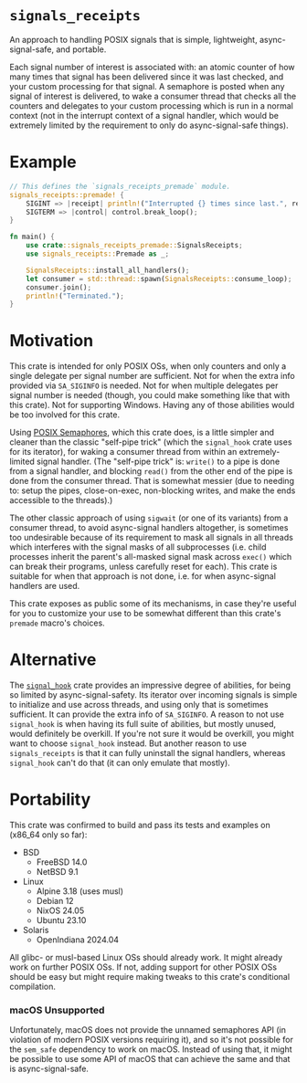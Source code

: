 # `signals_receipts`

An approach to handling POSIX signals that is simple, lightweight, async-signal-safe, and
portable.

Each signal number of interest is associated with: an atomic counter of how many times that signal
has been delivered since it was last checked, and your custom processing for that signal.  A
semaphore is posted when any signal of interest is delivered, to wake a consumer thread that
checks all the counters and delegates to your custom processing which is run in a normal context
(not in the interrupt context of a signal handler, which would be extremely limited by the
requirement to only do async-signal-safe things).

# Example

```rust no_run
// This defines the `signals_receipts_premade` module.
signals_receipts::premade! {
    SIGINT => |receipt| println!("Interrupted {} times since last.", receipt.cur_count);
    SIGTERM => |control| control.break_loop();
}

fn main() {
    use crate::signals_receipts_premade::SignalsReceipts;
    use signals_receipts::Premade as _;

    SignalsReceipts::install_all_handlers();
    let consumer = std::thread::spawn(SignalsReceipts::consume_loop);
    consumer.join();
    println!("Terminated.");
}
```

# Motivation

This crate is intended for only POSIX OSs, when only counters and only a single delegate per
signal number are sufficient.  Not for when the extra info provided via `SA_SIGINFO` is needed.
Not for when multiple delegates per signal number is needed (though, you could make something like
that with this crate).  Not for supporting Windows.  Having any of those abilities would be too
involved for this crate.

Using [POSIX Semaphores](https://crates.io/crates/sem_safe), which this crate does, is a little
simpler and cleaner than the classic "self-pipe trick" (which the `signal_hook` crate uses for its
iterator), for waking a consumer thread from within an extremely-limited signal handler.  (The
"self-pipe trick" is: `write()` to a pipe is done from a signal handler, and blocking `read()`
from the other end of the pipe is done from the consumer thread.  That is somewhat messier (due to
needing to: setup the pipes, close-on-exec, non-blocking writes, and make the ends accessible to
the threads).)

The other classic approach of using `sigwait` (or one of its variants) from a consumer thread, to
avoid async-signal handlers altogether, is sometimes too undesirable because of its requirement to
mask all signals in all threads which interferes with the signal masks of all subprocesses
(i.e. child processes inherit the parent's all-masked signal mask across `exec()` which can break
their programs, unless carefully reset for each).  This crate is suitable for when that approach
is not done, i.e. for when async-signal handlers are used.

This crate exposes as public some of its mechanisms, in case they're useful for you to customize
your use to be somewhat different than this crate's `premade` macro's choices.

# Alternative

The [`signal_hook`](https://crates.io/crates/signal-hook) crate provides an impressive degree of
abilities, for being so limited by async-signal-safety.  Its iterator over incoming signals is
simple to initialize and use across threads, and using only that is sometimes sufficient.  It can
provide the extra info of `SA_SIGINFO`.  A reason to not use `signal_hook` is when having its full
suite of abilities, but mostly unused, would definitely be overkill.  If you're not sure it would
be overkill, you might want to choose `signal_hook` instead.  But another reason to use
`signals_receipts` is that it can fully uninstall the signal handlers, whereas `signal_hook` can't
do that (it can only emulate that mostly).

# Portability

This crate was confirmed to build and pass its tests and examples on (x86_64 only so far):

- BSD
  - FreeBSD 14.0
  - NetBSD 9.1
- Linux
  - Alpine 3.18 (uses musl)
  - Debian 12
  - NixOS 24.05
  - Ubuntu 23.10
- Solaris
  - OpenIndiana 2024.04

All glibc- or musl-based Linux OSs should already work.  It might already work on further POSIX
OSs.  If not, adding support for other POSIX OSs should be easy but might require making tweaks to
this crate's conditional compilation.

### macOS Unsupported

Unfortunately, macOS does not provide the unnamed semaphores API (in violation of modern POSIX
versions requiring it), and so it's not possible for the `sem_safe` dependency to work on macOS.  Instead of using that, it might be possible to use some API of macOS that can achieve the same and that is async-signal-safe.
